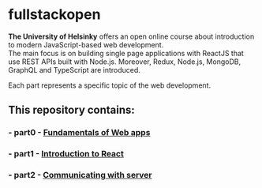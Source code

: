 # fullstackopen

**The University of Helsinky** offers an open online course about introduction to modern JavaScript-based web development.
<br>
The main focus is on building single page applications with ReactJS that use REST APIs built with Node.js.
Moreover, Redux, Node.js, MongoDB, GraphQL and TypeScript are introduced.

Each part represents a specific topic of the web development.

## This repository contains:
### - part0 - [Fundamentals of Web apps](https://github.com/tmshts/fullstackopen/tree/master/part0)
### - part1 - [Introduction to React](https://github.com/tmshts/fullstackopen/tree/master/part1)
### - part2 - [Communicating with server](https://github.com/tmshts/fullstackopen/tree/master/part2)
